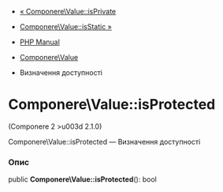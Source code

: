 - [« Componere\Value::isPrivate](componere-value.isprivate.md)
- [Componere\Value::isStatic »](componere-value.isstatic.md)

- [PHP Manual](index.md)
- [Componere\Value](class.componere-value.md)
- Визначення доступності

# Componere\Value::isProtected

(Componere 2 \>u003d 2.1.0)

Componere\Value::isProtected — Визначення доступності

### Опис

public **Componere\Value::isProtected**(): bool
